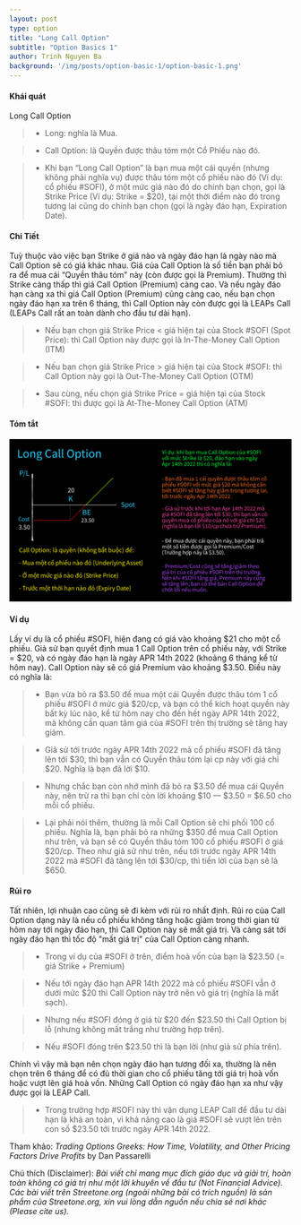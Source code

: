 ```yaml
---
layout: post
type: option
title: "Long Call Option"
subtitle: "Option Basics 1"
author: Trinh Nguyen Ba
background: '/img/posts/option-basic-1/option-basic-1.png'
---
```


#### Khái quát

Long Call Option

> - Long: nghĩa là Mua.

> - Call Option: là Quyền được thâu tóm một Cổ Phiếu nào đó.

> - Khi bạn “Long Call Option” là bạn mua một cái quyền (nhưng không phải nghĩa vụ) được thâu tóm một cổ phiếu nào đó (Ví dụ: cổ phiếu #SOFI), ở một mức giá nào đó do chính bạn chọn, gọi là Strike Price (Ví dụ: Strike = $20), tại một thời điểm nào đó trong tương lai cũng do chính bạn chọn (gọi là ngày đáo hạn, Expiration Date).

#### Chi Tiết

Tuỳ thuộc vào việc bạn Strike ở giá nào và ngày đáo hạn là ngày nào mà Call Option sẽ có giá khác nhau. Giá của Call Option là số tiền bạn phải bỏ ra để mua cái “Quyền thâu tóm” này (còn được gọi là Premium). Thường thì Strike càng thấp thì giá Call Option (Premium) càng cao. Và nếu ngày đáo hạn càng xa thì giá Call Option (Premium) cũng càng cao, nếu bạn chọn ngày đáo hạn xa trên 6 tháng, thì Call Option này còn được gọi là LEAPs Call (LEAPs Call rất an toàn dành cho đầu tư dài hạn).

> - Nếu bạn chọn giá Strike Price < giá hiện tại của Stock #SOFI (Spot Price): thì Call Option này được gọi là In-The-Money Call Option (ITM)

> - Nếu bạn chọn giá Strike Price > giá hiện tại của Stock #SOFI: thì Call Option này gọi là Out-The-Money Call Option (OTM)

> - Sau cùng, nếu chọn giá Strike Price = giá hiện tại của Stock #SOFI: thì được gọi là At-The-Money Call Option (ATM)

#### Tóm tắt
![option-basic-1](/img/posts/option-basic-1/option-basic-1-summary.png)

#### Ví dụ

Lấy ví dụ là cổ phiếu #SOFI, hiện đang có giá vào khoảng $21 cho một cổ phiếu. Giả sử bạn quyết định mua 1 Call Option trên cổ phiếu này, với Strike = $20, và có ngày đáo hạn là ngày APR 14th 2022 (khoảng 6 tháng kể từ hôm nay). Call Option này sẽ có giá Premium vào khoảng $3.50. Điều này có nghĩa là:

> - Bạn vừa bỏ ra $3.50 để mua một cái Quyền được thâu tóm 1 cổ phiếu #SOFI ở mức giá $20/cp, và bạn có thể kích hoạt quyền này bất kỳ lúc nào, kể từ hôm nay cho đến hết ngày APR 14th 2022, mà không cần quan tâm giá của #SOFI trên thị trường sẽ tăng hay giảm.

> - Giả sử tới trước ngày APR 14th 2022 mà cổ phiếu #SOFI đã tăng lên tới $30, thì bạn vẫn có Quyền thâu tóm lại cp này với giá chỉ $20. Nghĩa là bạn đã lời $10. 

> - Nhưng chắc bạn còn nhớ mình đã bỏ ra $3.50 để mua cái Quyền này, nên trừ ra thì bạn chỉ còn lời khoảng $10 — $3.50 = $6.50 cho mỗi cổ phiếu. 

> - Lại phải nói thêm, thường là mỗi Call Option sẽ chi phối 100 cổ phiếu. Nghĩa là, bạn phải bỏ ra những $350 để mua Call Option như trên, và bạn sẽ có Quyền thâu tóm 100 cổ phiếu #SOFI ở giá $20/cp. Theo như giả sử như trên, nếu tới trước ngày APR 14th 2022 mà #SOFI đã tăng lên tới $30/cp, thì tiền lời của bạn sẽ là $650.

#### Rủi ro

Tất nhiên, lợi nhuận cao cũng sẽ đi kèm với rủi ro nhất định. Rủi ro của Call Option dạng này là nếu cổ phiếu không tăng hoặc giảm trong thời gian từ hôm nay tới ngày đáo hạn, thì Call Option này sẽ mất giá trị. Và càng sát tới ngày đáo hạn thì tốc độ "mất giá trị" của Call Option càng nhanh.

> - Trong ví dụ của #SOFI ở trên, điểm hoà vốn của bạn là $23.50 (= giá Strike + Premium)

> - Nếu tới ngày đáo hạn APR 14th 2022 mà cổ phiếu #SOFI vẫn ở dưới mức $20 thì Call Option này trở nên vô giá trị (nghĩa là mất sạch).

> - Nhưng nếu #SOFI đóng ở giá từ $20 đến $23.50 thì Call Option bị lỗ (nhưng không mất trắng như trường hợp trên).

> - Nếu #SOFI đóng trên $23.50 thì là bạn lời (như giả sử phía trên).

Chính vì vậy mà bạn nên chọn ngày đáo hạn tương đối xa, thường là nên chọn trên 6 tháng để có đủ thời gian cho cổ phiếu tăng tới giá trị hoà vốn hoặc vượt lên giá hoà vốn. Những Call Option có ngày đáo hạn xa như vậy được gọi là LEAP Call. 

> - Trong trường hợp #SOFI này thì vận dụng LEAP Call để đầu tư dài hạn là khá an toàn, vì khả năng cao là giá #SOFI sẽ vượt lên trên con số $23.50 tới trước ngày APR 14th 2022.

Tham khảo: *Trading Options Greeks: How Time, Volatility, and Other Pricing Factors Drive Profits* by Dan Passarelli

Chú thích (Disclaimer):
*Bài viết chỉ mang mục đích giáo dục và giải trí, hoàn toàn không có giá trị như một lời khuyên về đầu tư (Not Financial Advice).*
*Các bài viết trên Streetone.org (ngoài những bài có trích nguồn) là sản phẩm của Streetone.org, xin vui lòng dẫn nguồn nếu chia sẻ nơi khác (Please cite us).*